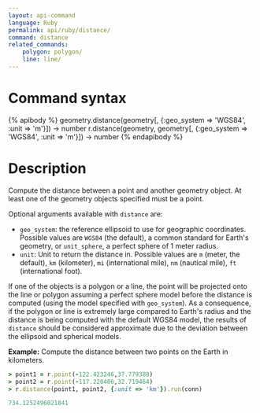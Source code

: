 ```yaml
---
layout: api-command
language: Ruby
permalink: api/ruby/distance/
command: distance
related_commands:
    polygon: polygon/
    line: line/
---
```

# Command syntax #

{% apibody %}
geometry.distance(geometry[, {:geo_system => 'WGS84', :unit => 'm'}]) &rarr; number
r.distance(geometry, geometry[, {:geo_system => 'WGS84', :unit => 'm'}]) &rarr; number
{% endapibody %}

# Description #

Compute the distance between a point and another geometry object. At least one of the geometry objects specified must be a point.

Optional arguments available with `distance` are:

* `geo_system`: the reference ellipsoid to use for geographic coordinates. Possible values are `WGS84` (the default), a common standard for Earth's geometry, or `unit_sphere`, a perfect sphere of 1 meter radius.
* `unit`: Unit to return the distance in. Possible values are `m` (meter, the default), `km` (kilometer), `mi` (international mile), `nm` (nautical mile), `ft` (international foot).

If one of the objects is a polygon or a line, the point will be projected onto the line or polygon assuming a perfect sphere model before the distance is computed (using the model specified with `geo_system`). As a consequence, if the polygon or line is extremely large compared to Earth's radius and the distance is being computed with the default WGS84 model, the results of `distance` should be considered approximate due to the deviation between the ellipsoid and spherical models.


__Example:__ Compute the distance between two points on the Earth in kilometers.

```rb
> point1 = r.point(-122.423246,37.779388)
> point2 = r.point(-117.220406,32.719464)
> r.distance(point1, point2, {:unit => 'km'}).run(conn)

734.1252496021841
```
